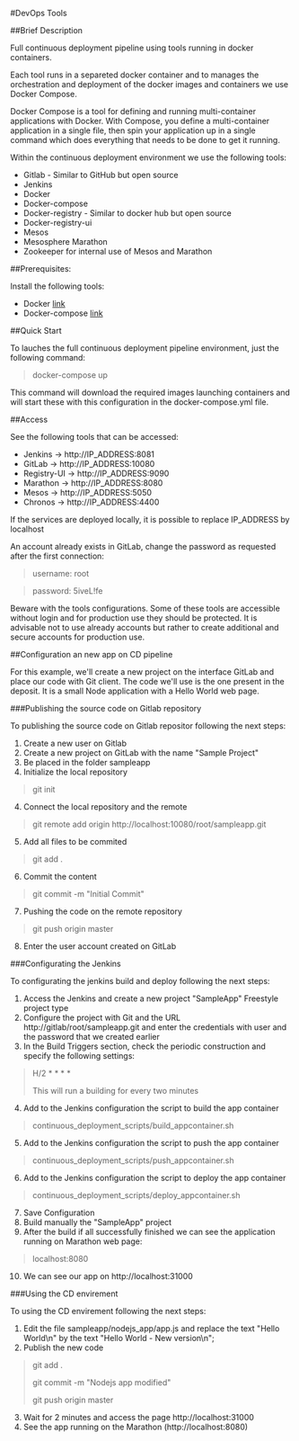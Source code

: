 #DevOps Tools

##Brief Description

Full continuous deployment pipeline using tools running in docker containers. 

Each tool runs in a separeted docker container and to manages the orchestration and deployment of the docker images 
and containers we use Docker Compose.

Docker Compose is a tool for defining and running multi-container applications with Docker. With Compose, 
you define a multi-container application in a single file, then spin your application up in a single command which does
everything that needs to be done to get it running.

Within the continuous deployment environment we use the following tools:

- Gitlab - Similar to GitHub but open source
- Jenkins
- Docker
- Docker-compose
- Docker-registry - Similar to docker hub but open source
- Docker-registry-ui
- Mesos
- Mesosphere Marathon
- Zookeeper for internal use of Mesos and Marathon

##Prerequisites:

Install the following tools:
- Docker [link](https://docs.docker.com/)
- Docker-compose [link](https://docs.docker.com/compose/)

##Quick Start

To lauches the full continuous deployment pipeline environment, just the following command:

> docker-compose up

This command will download the required images launching containers and will start these with this configuration in the docker-compose.yml file.


##Access

See the following tools that can be accessed:

- Jenkins -> http://IP_ADDRESS:8081
- GitLab -> http://IP_ADDRESS:10080
- Registry-UI -> http://IP_ADDRESS:9090
- Marathon -> http://IP_ADDRESS:8080
- Mesos -> http://IP_ADDRESS:5050
- Chronos -> http://IP_ADDRESS:4400


If the services are deployed locally, it is possible to replace IP_ADDRESS by localhost

An account already exists in GitLab, change the password as requested after the first connection:

>username: root 

>password: 5iveL!fe

Beware with the tools configurations. Some of these tools are accessible without login and for production use they should be protected. It is advisable not to use already accounts but rather to create additional and secure accounts for production use.


##Configuration an new app on CD pipeline

For this example, we'll create a new project on the interface GitLab and place our code with Git client. The code we'll use is the one present in the deposit. It is a small Node application with a Hello World web page.


###Publishing the source code on Gitlab repository

To publishing the source code on Gitlab repositor following the next steps:

1. Create a new user on Gitlab
2. Create a new project on GitLab with the name "Sample Project"
2. Be placed in the folder sampleapp
3. Initialize the local repository
> git init

4. Connect the local repository and the remote 
> git remote add origin http://localhost:10080/root/sampleapp.git

5. Add all files to be commited
> git add .

6. Commit the content 
> git commit -m "Initial Commit"

7. Pushing the code on the remote repository 
> git push origin master

8. Enter the user account created on GitLab 




###Configurating the Jenkins

To configurating the jenkins build and deploy following the next steps:

1. Access the Jenkins and create a new project "SampleApp" Freestyle project type 
2. Configure the project with Git and the URL http://gitlab/root/sampleapp.git and enter the credentials with user and the password that we created earlier
3. In the Build Triggers section, check the periodic construction and specify the following settings:
> H/2 \* \* \* \*
>
> This will run a building for every two minutes

4. Add to the Jenkins configuration the script to build the app container  
> continuous_deployment_scripts/build_appcontainer.sh

5. Add to the Jenkins configuration the script to push the app container  
> continuous_deployment_scripts/push_appcontainer.sh

6. Add to the Jenkins configuration the script to deploy the app container  
>continuous_deployment_scripts/deploy_appcontainer.sh

7. Save Configuration
8. Build manually the "SampleApp" project
9. After the build if all successfully finished we can see the application running on Marathon web page:
> localhost:8080

10. We can see our app on http://localhost:31000


###Using the CD envirement

To using the CD envirement following the next steps:

1. Edit the file sampleapp/nodejs_app/app.js and replace the text "Hello World\n" by the text "Hello World - New version\n";
2. Publish the new code
> git add .
>
> git commit -m "Nodejs app modified"
>
>git push origin master
3. Wait for 2 minutes and access the page http://localhost:31000
4. See the app running on the Marathon (http://localhost:8080)
